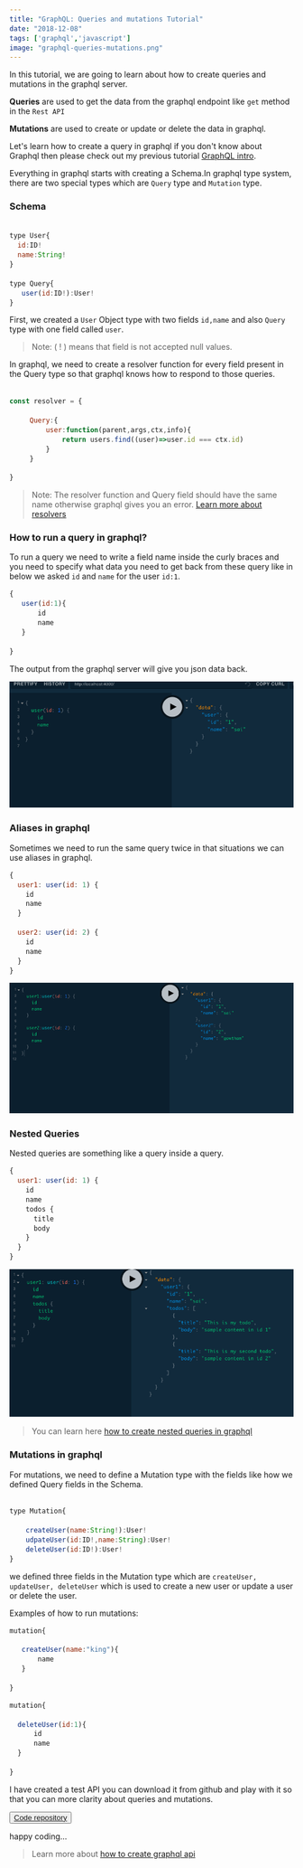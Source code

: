 ```yaml
---
title: "GraphQL: Queries and mutations Tutorial"
date: "2018-12-08"
tags: ['graphql','javascript']
image: "graphql-queries-mutations.png"
---
```


In this tutorial, we are going to learn about how to create queries and mutations in the graphql server.


**Queries**  are used to get the data from the graphql endpoint like `get` method in the
`Rest API`


**Mutations** are used to create or update or delete the data in graphql.


Let's learn how to create a query in graphql if you don't know about Graphql then please check out my
previous tutorial [GraphQL intro](/graphql-intro-beginners/).


Everything in graphql starts with creating a Schema.In graphql type system, there are two special types which are `Query` type and `Mutation` type.


### Schema

```js

type User{
  id:ID!
  name:String!
}

type Query{
   user(id:ID!):User!
}

```

First, we created a `User` Object type with two fields `id,name` and also
`Query` type with one field called `user`.

>Note: ( ! ) means that field is not accepted null values.

In graphql, we need to create a resolver function for every field present in the Query type so that
graphql knows how to respond to those queries.


```js

const resolver = {

     Query:{
         user:function(parent,args,ctx,info){
             return users.find((user)=>user.id === ctx.id)
         }
     }

}
```

>Note: The resolver function and Query field should have the same name otherwise graphql gives you an error.
> [Learn more about resolvers](/howt-create-resolvers-graphql-tutorial/)


### How to run a query in graphql?

To run a query we need to write a field name inside the curly braces and you need to specify what data you need to get back from these query like in below we asked `id` and `name` for the user `id:1`.

```js
{
   user(id:1){
       id
       name
   }

}
```

The output from the graphql server will give you json data back.

![graphql-queries-tutorial](./user-graphql-tutorial.png)


### Aliases in graphql

Sometimes we need to run the same query twice in that situations we can use aliases in graphql.

```js
{
  user1: user(id: 1) {
    id
    name
  }

  user2: user(id: 2) {
    id
    name
  }
}

```

![aliases-in-graphql](./aliases-in-graphql.png)



### Nested Queries

Nested queries are something like a query inside a query.

```js
{
  user1: user(id: 1) {
    id
    name
    todos {
      title
      body
    }
  }
}

```
![nested queries-graphql](./nested-queries.png)

>You can learn here [how to create nested queries in graphql](http://localhost:8000/nested-resolvers-relationaldata-graphql/)



### Mutations in graphql

For mutations, we need to define a Mutation type with the fields like how we defined Query fields in the Schema.

```js

type Mutation{

    createUser(name:String!):User!
    udpateUser(id:ID!,name:String):User!
    deleteUser(id:ID!):User!
}

```

we defined three fields in the Mutation type which are `createUser, updateUser, deleteUser` which is used to create a new user or update a user or delete the user.

Examples of how to run mutations:

```js
mutation{

   createUser(name:"king"){
       name
   }

}

```

```js
mutation{

  deleteUser(id:1){
      id
      name
  }

}

```


I have created a test API you can download it from github and play with it so that you can
more clarity about queries and mutations.

<button class="md-btn">[Code repository](https://github.com/saigowthamr/graphql-test-api)</button>

happy coding...

>Learn more about [how to create graphql  api ](/graphql-server-javascript/)

